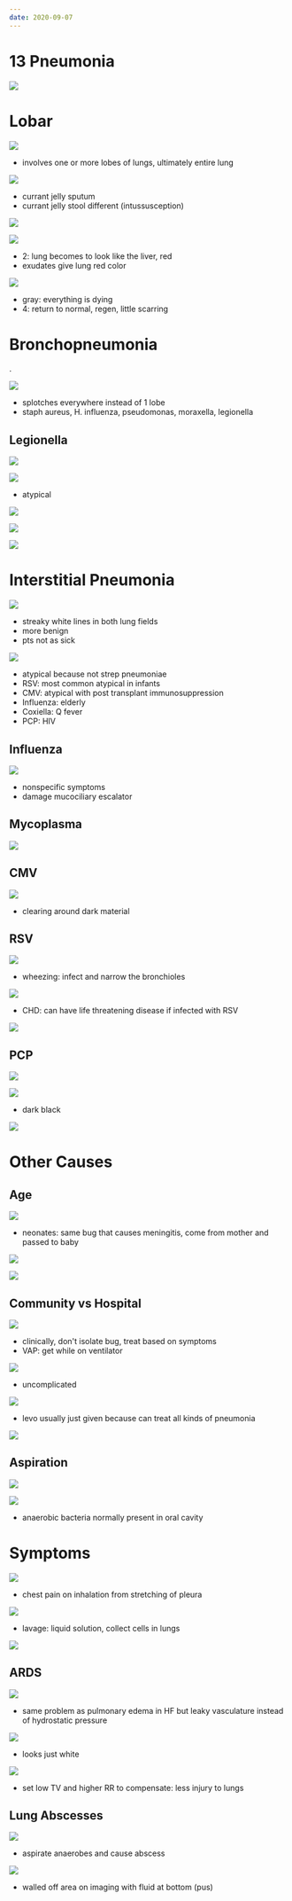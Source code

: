```yaml
---
date: 2020-09-07
---
```


# 13 Pneumonia

<!-- pneumonia is, 3 types -->

![](https://photos.thisispiggy.com/file/wikiFiles/wn74fQw.jpg)

# Lobar

<!-- lobar pneumonia cause, acquired how, pathogenesis, stages -->

![](https://photos.thisispiggy.com/file/wikiFiles/8XTaDh5.jpg)

- involves one or more lobes of lungs, ultimately entire lung

![](https://photos.thisispiggy.com/file/wikiFiles/n8seDcM.jpg)

- currant jelly sputum
- currant jelly stool different (intussusception)

![](https://photos.thisispiggy.com/file/wikiFiles/rDgD4ys.jpg)

![](https://photos.thisispiggy.com/file/wikiFiles/XWmxClA.jpg)

- 2: lung becomes to look like the liver, red
- exudates give lung red color

![](https://photos.thisispiggy.com/file/wikiFiles/WFiQib8.jpg)

- gray: everything is dying
- 4: return to normal, regen, little scarring

# Bronchopneumonia

<!-- bronchopneumonia is, cause, symptoms -->

.

![](https://photos.thisispiggy.com/file/wikiFiles/0zNvm1D.jpg)

- splotches everywhere instead of 1 lobe
- staph aureus, H. influenza, pseudomonas, moraxella, legionella

## Legionella

<!-- legionella transmission, causes, diagnosis, and symptoms -->

![](https://photos.thisispiggy.com/file/wikiFiles/tuqAH7h.jpg)

![](https://photos.thisispiggy.com/file/wikiFiles/6UaA7kt.jpg)

- atypical

![](https://photos.thisispiggy.com/file/wikiFiles/btJVXV3.jpg)

![](https://photos.thisispiggy.com/file/wikiFiles/2QPDTph.jpg)

![](https://photos.thisispiggy.com/file/wikiFiles/0fm3xvw.jpg)

# Interstitial Pneumonia

<!-- interstitial pneumonia aka, pathogenesis, symptoms, causes -->

![](https://photos.thisispiggy.com/file/wikiFiles/cSIz45Q.jpg)

- streaky white lines in both lung fields
- more benign
- pts not as sick

![](https://photos.thisispiggy.com/file/wikiFiles/fPtePc4.jpg)

- atypical because not strep pneumoniae
- RSV: most common atypical in infants
- CMV: atypical with post transplant immunosuppression
- Influenza: elderly
- Coxiella: Q fever
- PCP: HIV

## Influenza

<!-- influenza symptoms, complication -->

![](https://photos.thisispiggy.com/file/wikiFiles/3PvwOjP.jpg)

- nonspecific symptoms
- damage mucociliary escalator

## Mycoplasma

<!-- mycoplasma transmission, diagnosis, symptoms -->

![](https://photos.thisispiggy.com/file/wikiFiles/SDklNg2.jpg)

## CMV

<!-- cmv pneumonia demographics -->

![](https://photos.thisispiggy.com/file/wikiFiles/he3Foug.jpg)

- clearing around dark material

## RSV

<!-- RSV demographics, time, case, symptoms, treatment -->

![](https://photos.thisispiggy.com/file/wikiFiles/RwYOA36.jpg)

- wheezing: infect and narrow the bronchioles

![](https://photos.thisispiggy.com/file/wikiFiles/FprP0aC.jpg)

- CHD: can have life threatening disease if infected with RSV

![](https://photos.thisispiggy.com/file/wikiFiles/kEJ1h5J.jpg)

## PCP

<!-- PCP causes, diagnosis, treatment -->

![](https://photos.thisispiggy.com/file/wikiFiles/ck3nlov.jpg)

![](https://photos.thisispiggy.com/file/wikiFiles/PJBrx6U.jpg)

- dark black

![](https://photos.thisispiggy.com/file/wikiFiles/zRKynQP.jpg)

# Other Causes

## Age

<!-- neonates and children pneumonia causes -->

![](https://photos.thisispiggy.com/file/wikiFiles/An1Brby.jpg)

- neonates: same bug that causes meningitis, come from mother and passed to baby

<!-- adult pneumonia causes -->

![](https://photos.thisispiggy.com/file/wikiFiles/W9G3tgs.jpg)

![](https://photos.thisispiggy.com/file/wikiFiles/Dko5I4U.jpg)

## Community vs Hospital

<!-- community vs nosocomial pneumonia causes -->

![](https://photos.thisispiggy.com/file/wikiFiles/OtgcNMf.jpg)

- clinically, don't isolate bug, treat based on symptoms
- VAP: get while on ventilator

<!-- community, uncomplicated vs complicated, treatment -->

![](https://photos.thisispiggy.com/file/wikiFiles/6C705Q5.jpg)

- uncomplicated

![](https://photos.thisispiggy.com/file/wikiFiles/9CaYBtx.jpg)

- levo usually just given because can treat all kinds of pneumonia

<!-- nosocomial pneumonia causes and treatment -->

![](https://photos.thisispiggy.com/file/wikiFiles/LcFFsLd.jpg)

## Aspiration

<!-- aspiration pneumonia causes, demographics -->

![](https://photos.thisispiggy.com/file/wikiFiles/pD87E5a.jpg)

![](https://photos.thisispiggy.com/file/wikiFiles/dDJM85m.jpg)

- anaerobic bacteria normally present in oral cavity

# Symptoms

<!-- pneumonia symptoms, diagnosis, complications -->

![](https://photos.thisispiggy.com/file/wikiFiles/vl4yzHU.jpg)

- chest pain on inhalation from stretching of pleura

![](https://photos.thisispiggy.com/file/wikiFiles/0y7HTmj.jpg)

- lavage: liquid solution, collect cells in lungs

![](https://photos.thisispiggy.com/file/wikiFiles/FZakhjB.jpg)

## ARDS

<!-- ARDS pathogenesis, causes, treatment -->

![](https://photos.thisispiggy.com/file/wikiFiles/yZCSbna.jpg)

- same problem as pulmonary edema in HF but leaky vasculature instead of hydrostatic pressure

![](https://photos.thisispiggy.com/file/wikiFiles/9SNNPsI.jpg)

- looks just white

![](https://photos.thisispiggy.com/file/wikiFiles/Qc9kf88.jpg)

- set low TV and higher RR to compensate: less injury to lungs

## Lung Abscesses

<!-- lung abscess causes, microbes, imaging, treatment -->

![](https://photos.thisispiggy.com/file/wikiFiles/tZ1sgYG.jpg)

- aspirate anaerobes and cause abscess

![](https://photos.thisispiggy.com/file/wikiFiles/jamBsPd.jpg)

- walled off area on imaging with fluid at bottom (pus)
